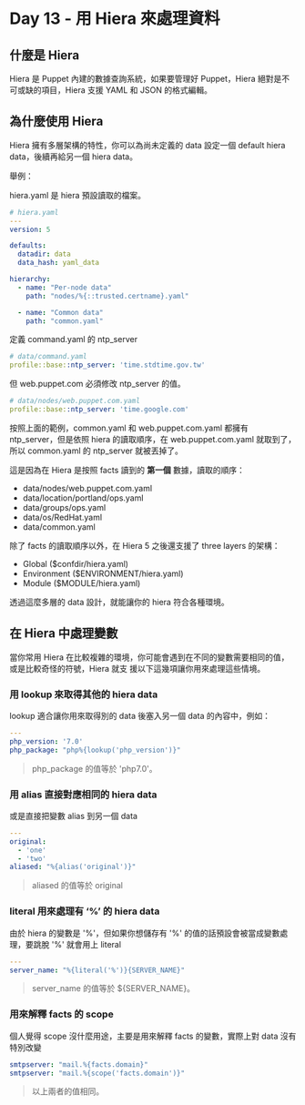 # Day 13 - 用 Hiera 來處理資料

## 什麼是 Hiera

Hiera 是 Puppet 內建的數據查詢系統，如果要管理好 Puppet，Hiera 絕對是不可或缺的項目，Hiera 支援 YAML 和 JSON 的格式編輯。

## 為什麼使用 Hiera

Hiera 擁有多層架構的特性，你可以為尚未定義的 data 設定一個 default hiera data，後續再給另一個 hiera data。

舉例：

hiera.yaml 是 hiera 預設讀取的檔案。

```yaml
# hiera.yaml
---
version: 5

defaults:
  datadir: data
  data_hash: yaml_data

hierarchy:
  - name: "Per-node data"
    path: "nodes/%{::trusted.certname}.yaml"

  - name: "Common data"
    path: "common.yaml"
```

定義 command.yaml 的 ntp_server

```yaml
# data/command.yaml
profile::base::ntp_server: 'time.stdtime.gov.tw'
```

但 web.puppet.com 必須修改 ntp_server 的值。

```yaml
# data/nodes/web.puppet.com.yaml
profile::base::ntp_server: 'time.google.com'
```

按照上面的範例，common.yaml 和 web.puppet.com.yaml 都擁有 ntp_server，但是依照 hiera 的讀取順序，在 web.puppet.com.yaml 就取到了，所以 common.yaml 的 ntp_server 就被丟掉了。


這是因為在 Hiera 是按照 facts 讀到的 **第一個** 數據，讀取的順序：

  - data/nodes/web.puppet.com.yaml
  - data/location/portland/ops.yaml
  - data/groups/ops.yaml
  - data/os/RedHat.yaml
  - data/common.yaml

除了 facts 的讀取順序以外，在 Hiera 5 之後還支援了 three layers 的架構：

  - Global ($confdir/hiera.yaml)
  - Environment ($ENVIRONMENT/hiera.yaml)
  - Module ($MODULE/hiera.yaml)

透過這麼多層的 data 設計，就能讓你的 hiera 符合各種環境。


## 在 Hiera 中處理變數

當你常用 Hiera 在比較複雜的環境，你可能會遇到在不同的變數需要相同的值，或是比較奇怪的符號，Hiera 就支
援以下這幾項讓你用來處理這些情境。

### 用 lookup 來取得其他的 hiera data

lookup 適合讓你用來取得別的 data 後塞入另一個 data 的內容中，例如：

```yaml
---
php_version: '7.0'
php_package: "php%{lookup('php_version')}"
```
> php_package 的值等於 'php7.0'。

### 用 alias 直接對應相同的 hiera data

或是直接把變數 alias 到另一個 data

```yaml
---
original:
  - 'one'
  - 'two'
aliased: "%{alias('original')}"
```

> aliased 的值等於 original

### literal 用來處理有 ‘%’ 的 hiera data

由於 hiera 的變數是 '%'，但如果你想儲存有 '%' 的值的話預設會被當成變數處理，要跳脫 '%' 就會用上 literal

```yaml
---
server_name: "%{literal('%')}{SERVER_NAME}"
```

> server_name 的值等於 ${SERVER_NAME}。

### 用來解釋 facts 的 scope

個人覺得 scope 沒什麼用途，主要是用來解釋 facts 的變數，實際上對 data 沒有特別改變

```yaml
smtpserver: "mail.%{facts.domain}"
smtpserver: "mail.%{scope('facts.domain')}"
```
> 以上兩者的值相同。